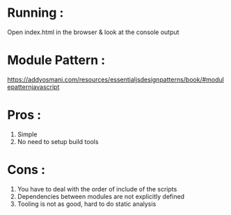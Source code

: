 # Running : 
Open index.html in the browser & look at the console output

# Module Pattern :
https://addyosmani.com/resources/essentialjsdesignpatterns/book/#modulepatternjavascript

# Pros : 

1. Simple
2. No need to setup build tools

# Cons : 

1. You have to deal with the order of include of the scripts
2. Dependencies between modules are not explicitly defined
3. Tooling is not as good, hard to do static analysis